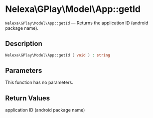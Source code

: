# Nelexa\GPlay\Model\App::getId
`Nelexa\GPlay\Model\App::getId` — Returns the application ID (android package name).

## Description
```php
Nelexa\GPlay\Model\App::getId ( void ) : string
```

## Parameters
This function has no parameters.

## Return Values
application ID (android package name)


